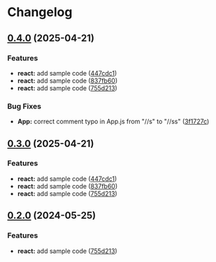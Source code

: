 # Changelog

## [0.4.0](https://github.com/Belartale/release-please-monorepo-example/compare/hello-react@v0.3.0...hello-react@v0.4.0) (2025-04-21)


### Features

* **react:** add sample code ([447cdc1](https://github.com/Belartale/release-please-monorepo-example/commit/447cdc1f643191b67053541e1663dba626829574))
* **react:** add sample code ([837fb60](https://github.com/Belartale/release-please-monorepo-example/commit/837fb6089cdceb543cc013079bfaa2e82c0ace2c))
* **react:** add sample code ([755d213](https://github.com/Belartale/release-please-monorepo-example/commit/755d2133dde08b8e1aeb2012256ee58b934fc346))


### Bug Fixes

* **App:** correct comment typo in App.js from "//s" to "//ss" ([3f1727c](https://github.com/Belartale/release-please-monorepo-example/commit/3f1727c18f6e502bde850cc99411ac2546c3560c))

## [0.3.0](https://github.com/Belartale/release-please-monorepo-example/compare/hello-react@v0.2.0...hello-react@v0.3.0) (2025-04-21)


### Features

* **react:** add sample code ([447cdc1](https://github.com/Belartale/release-please-monorepo-example/commit/447cdc1f643191b67053541e1663dba626829574))
* **react:** add sample code ([837fb60](https://github.com/Belartale/release-please-monorepo-example/commit/837fb6089cdceb543cc013079bfaa2e82c0ace2c))
* **react:** add sample code ([755d213](https://github.com/Belartale/release-please-monorepo-example/commit/755d2133dde08b8e1aeb2012256ee58b934fc346))

## [0.2.0](https://github.com/amarjanica/release-please-monorepo-example/compare/hello-react-v0.1.0...hello-react@v0.2.0) (2024-05-25)


### Features

* **react:** add sample code ([755d213](https://github.com/amarjanica/release-please-monorepo-example/commit/755d2133dde08b8e1aeb2012256ee58b934fc346))
